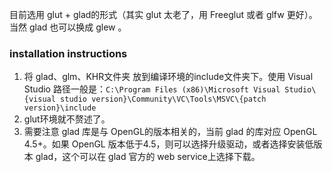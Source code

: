 目前选用 glut + glad的形式（其实 glut 太老了，用 Freeglut 或者 glfw 更好）。当然 glad 也可以换成 glew 。

### installation instructions

1. 将 glad、glm、KHR文件夹 放到编译环境的include文件夹下。使用 Visual Studio 路径一般是：`C:\Program Files (x86)\Microsoft Visual Studio\{visual studio version}\Community\VC\Tools\MSVC\{patch version}\include`
2. glut环境就不赘述了。
3. 需要注意 glad 库是与 OpenGL的版本相关的，当前 glad 的库对应 OpenGL 4.5+。如果 OpenGL 版本低于4.5，则可以选择升级驱动，或者选择安装低版本 glad，这个可以在 glad 官方的 web service上选择下载。